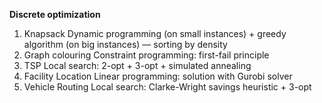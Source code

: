 **Discrete optimization**
1. Knapsack
Dynamic programming (on small instances) + greedy algorithm (on big instances) –– sorting by density
2. Graph colouring
Constraint programming: first-fail principle
3. TSP
Local search: 2-opt + 3-opt + simulated annealing
4. Facility Location
Linear programming: solution with Gurobi solver
5. Vehicle Routing
Local search: Clarke-Wright savings heuristic + 3-opt
